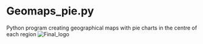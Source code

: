 # Geomaps_pie.py
Python program creating geographical maps with pie charts in the centre of each region
![Final_logo](https://github.com/user-attachments/assets/a2ba552c-3881-4c22-a48a-e449f713e6af)
